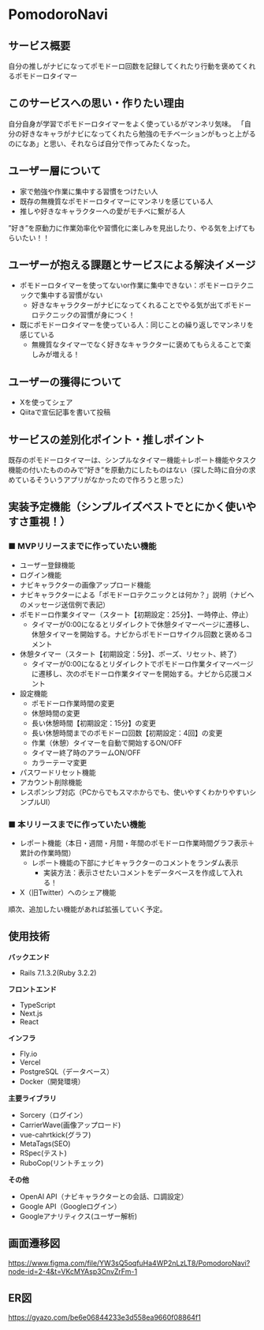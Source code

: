# PomodoroNavi
## サービス概要
自分の推しがナビになってポモドーロ回数を記録してくれたり行動を褒めてくれるポモドーロタイマー

## このサービスへの思い・作りたい理由
自分自身が学習でポモドーロタイマーをよく使っているがマンネリ気味。
「自分の好きなキャラがナビになってくれたら勉強のモチベーションがもっと上がるのになあ」と思い、それならば自分で作ってみたくなった。

## ユーザー層について
- 家で勉強や作業に集中する習慣をつけたい人
- 既存の無機質なポモドーロタイマーにマンネリを感じている人
- 推しや好きなキャラクターへの愛がモチベに繋がる人

”好き”を原動力に作業効率化や習慣化に楽しみを見出したり、やる気を上げてもらいたい！！

## ユーザーが抱える課題とサービスによる解決イメージ
- ポモドーロタイマーを使ってないor作業に集中できない：ポモドーロテクニックで集中する習慣がない
  - 好きなキャラクターがナビになってくれることでやる気が出てポモドーロテクニックの習慣が身につく！
- 既にポモドーロタイマーを使っている人：同じことの繰り返しでマンネリを感じている
  - 無機質なタイマーでなく好きなキャラクターに褒めてもらえることで楽しみが増える！

## ユーザーの獲得について
- Xを使ってシェア
- Qiitaで宣伝記事を書いて投稿

## サービスの差別化ポイント・推しポイント
既存のポモドーロタイマーは、シンプルなタイマー機能＋レポート機能やタスク機能の付いたもののみで”好き”を原動力にしたものはない（探した時に自分の求めているそういうアプリがなかったので作ろうと思った）

## 実装予定機能（シンプルイズベストでとにかく使いやすさ重視！）
### ■ MVPリリースまでに作っていたい機能
- ユーザー登録機能
- ログイン機能
- ナビキャラクターの画像アップロード機能
- ナビキャラクターによる「ポモドーロテクニックとは何か？」説明（ナビへのメッセージ送信例で表記）
- ポモドーロ作業タイマー（スタート【初期設定：25分】、一時停止、停止）
  - タイマーが0:00になるとリダイレクトで休憩タイマーページに遷移し、休憩タイマーを開始する。ナビからポモドーロサイクル回数と褒めるコメント
- 休憩タイマー（スタート【初期設定：5分】、ポーズ、リセット、終了）
  - タイマーが0:00になるとリダイレクトでポモドーロ作業タイマーページに遷移し、次のポモドーロ作業タイマーを開始する。ナビから応援コメント
- 設定機能
  - ポモドーロ作業時間の変更
  - 休憩時間の変更
  - 長い休憩時間【初期設定：15分】の変更
  - 長い休憩時間までのポモドーロ回数【初期設定：4回】の変更
  - 作業（休憩）タイマーを自動で開始するON/OFF
  - タイマー終了時のアラームON/OFF
  - カラーテーマ変更
- パスワードリセット機能
- アカウント削除機能
- レスポンシブ対応（PCからでもスマホからでも、使いやすくわかりやすいシンプルUI）

### ■ 本リリースまでに作っていたい機能
- レポート機能（本日・週間・月間・年間のポモドーロ作業時間グラフ表示＋累計の作業時間）
  - レポート機能の下部にナビキャラクターのコメントをランダム表示
    - 実装方法：表示させたいコメントをデータベースを作成して入れる！
- X（旧Twitter）へのシェア機能

順次、追加したい機能があれば拡張していく予定。

## 使用技術
**バックエンド**
- Rails 7.1.3.2(Ruby 3.2.2)

**フロントエンド**
- TypeScript
- Next.js
- React

**インフラ**
- Fly.io
- Vercel
- PostgreSQL（データベース）
- Docker（開発環境）

**主要ライブラリ**
- Sorcery（ログイン）
- CarrierWave(画像アップロード)
- vue-cahrtkick(グラフ)
- MetaTags(SEO)
- RSpec(テスト)
- RuboCop(リントチェック)

**その他**
- OpenAI API（ナビキャラクターとの会話、口調設定）
- Google API（Googleログイン）
- Googleアナリティクス(ユーザー解析)

## 画面遷移図
https://www.figma.com/file/YW3sQ5oqfuHa4WP2nLzLT8/PomodoroNavi?node-id=2-4&t=VKcMYAsp3CnvZrFm-1

## ER図
https://gyazo.com/be6e06844233e3d558ea9660f08864f1